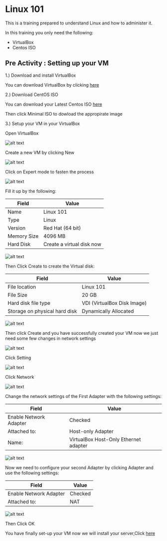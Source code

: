 # Linux 101

This is a training prepared to understand Linux and how to administer it.

In this training you only need the following:
- VirtualBox
- Centos ISO

## Pre Activity : Setting up your VM

1.) Download and install VirtualBox

You can download VirtualBox by clicking [here](https://www.virtualbox.org/wiki/Downloads)

2.) Download CentOS ISO

You can download your Latest Centos ISO [here](https://www.centos.org/download/)

Then click Minimal ISO to dowload the appropirate image

3.) Setup your VM in your VirtualBox

Open VirtualBox

![alt text][pre01-VirtualBox]

Create a new VM by clicking New

![alt text][pre02-CreateVM]

Click on Expert mode to fasten the process

![alt text][pre03-ExpertMode]

Fill it up by the following:

|Field|Value|
|---|---|
|Name|Linux 101|
|Type|Linux|
|Version|Red Hat (64 bit)|
|Memory Size|4096 MB|
|Hard Disk|Create a virtual disk now|

![alt text][pre04-FillUp]

Then Click Create to create the Virtual disk:

|Field|Value|
|---|---|
| File location | Linux 101 |
| File Size | 20 GB |
| Hard disk file type | VDI (VirtualBox Disk Image) |
| Storage on physical hard disk | Dynamically Allocated |

![alt text][pre05-Storage]

Then click Create and you have successfully created your VM now we just need some few changes in network settings

![alt text][pre06-VMSample]

Click Setting

![alt text][pre07-Settings]

Click Network

![alt text][pre08-Network]

Change the network settings of the First Adapter with the following settings:

|Field|Value|
|---|---|
|Enable Network Adapter| Checked |
|Attached to:|Host-only Adapter|
|Name:|VirtualBox Host-Only Ethernet adapter|

![alt text][pre09-Adapter1]

Now we need to configure your second Adapter by clicking Adapter and use the following settings:

|Field|Value|
|---|---|
|Enable Network Adapter| Checked |
|Attached to:|NAT|

![alt text][pre10-Adapter2]

Then Click OK

You have finally set-up your VM now we will install your server,Click [here](https://github.com/ajohnsc/L101/blob/master/activities/README.md)


[pre01-VirtualBox]: https://github.com/ajohnsc/L101/blob/master/pictures/pre01-VirtualBox.PNG "Sample Opened VirtualBox"

[pre02-CreateVM]: https://github.com/ajohnsc/L101/blob/master/pictures/pre02-CreateVM.PNG
"It will popout simillar like this"

[pre03-ExpertMode]: https://github.com/ajohnsc/L101/blob/master/pictures/pre03-ExpertMode.PNG

[pre04-FillUp]: https://github.com/ajohnsc/L101/blob/master/pictures/pre04-FillUp.PNG

[pre05-Storage]: https://github.com/ajohnsc/L101/blob/master/pictures/pre05-Storage.PNG

[pre06-VMSample]: https://github.com/ajohnsc/L101/blob/master/pictures/pre06-VMSample.PNG

[pre07-Settings]: https://github.com/ajohnsc/L101/blob/master/pictures/pre07-Settings.PNG

[pre08-Network]: https://github.com/ajohnsc/L101/blob/master/pictures/pre08-Network.PNG

[pre09-Adapter1]: https://github.com/ajohnsc/L101/blob/master/pictures/pre09-Adapter1.PNG

[pre10-Adapter2]: https://github.com/ajohnsc/L101/blob/master/pictures/pre10-Adapter2.PNG
